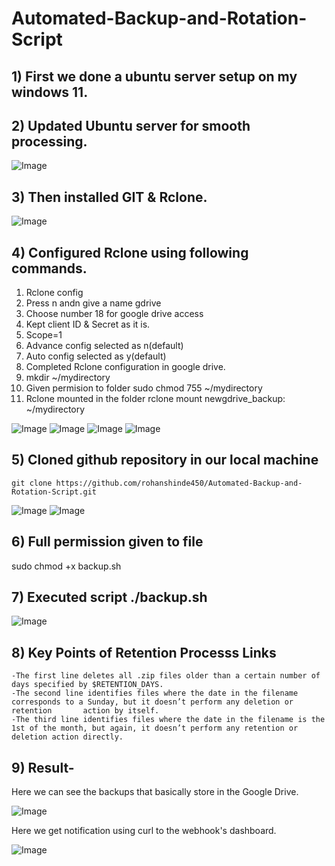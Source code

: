 # Automated-Backup-and-Rotation-Script

## 1) First we done a ubuntu server setup on my windows 11.
## 2) Updated Ubuntu server for smooth processing.

![Image](https://github.com/user-attachments/assets/7e6ad859-46a6-4869-8cfa-5e38a34c6bfb)

## 3) Then installed GIT & Rclone.

![Image](https://github.com/user-attachments/assets/223885a0-4460-42b0-b938-5474b5a4d2e2)

## 4) Configured Rclone using following commands.
   1. Rclone config
   2. Press n andn give a name gdrive
   3. Choose number 18 for google drive access
   4. Kept client ID & Secret as it is.
   5. Scope=1
   6. Advance config selected as n(default)
   7. Auto config selected as y(default)
   8. Completed Rclone configuration in google drive.
   9. mkdir ~/mydirectory
   10. Given permision to folder
       sudo chmod 755 ~/mydirectory
   11. Rclone mounted in the folder
       rclone mount newgdrive_backup: ~/mydirectory
       
![Image](https://github.com/user-attachments/assets/17ac9d9a-8939-4c82-bec1-53e191da9101)
![Image](https://github.com/user-attachments/assets/0354a3c2-e511-44f3-a6e7-7d5eed95f6ff)
![Image](https://github.com/user-attachments/assets/a1fab909-dc33-4389-8935-2ec81b837bc3)
![Image](https://github.com/user-attachments/assets/1f682c75-7434-48b8-a457-fcc528b17759)

## 5) Cloned github repository in our local machine

    git clone https://github.com/rohanshinde450/Automated-Backup-and-Rotation-Script.git
    
![Image](https://github.com/user-attachments/assets/c0241135-6f21-40de-88df-6d63bfa32748)
![Image](https://github.com/user-attachments/assets/c06e8088-1a87-4301-950f-8eb47fd78219)

## 6) Full permission given to file
   sudo chmod +x backup.sh
## 7) Executed script ./backup.sh

![Image](https://github.com/user-attachments/assets/b25575cc-d873-4f9d-a5af-6bee5d046943)

## 8) Key Points of Retention Processs Links
    -The first line deletes all .zip files older than a certain number of days specified by $RETENTION_DAYS.
    -The second line identifies files where the date in the filename corresponds to a Sunday, but it doesn’t perform any deletion or retention       action by itself.
    -The third line identifies files where the date in the filename is the 1st of the month, but again, it doesn’t perform any retention or         deletion action directly.
## 9) Result-
   Here we can see the backups that basically store in the Google Drive.
   
![Image](https://github.com/user-attachments/assets/1c322998-5eba-4c14-8833-3be57e1d1050)

   Here we get notification using curl to the webhook's dashboard.
   
![Image](https://github.com/user-attachments/assets/894ca72d-0480-42ef-b612-54460bfcc5ee)
